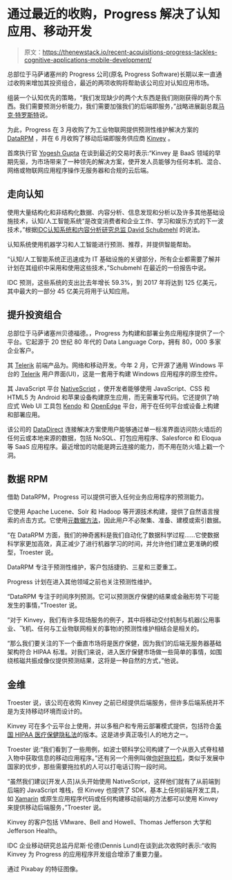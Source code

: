 # 通过最近的收购，Progress 解决了认知应用、移动开发

> 原文：<https://thenewstack.io/recent-acquisitions-progress-tackles-cognitive-applications-mobile-development/>

总部位于马萨诸塞州的 Progress 公司(原名 Progress Software)长期以来一直通过收购来增加其投资组合，最近的两项收购将帮助该公司应对认知应用市场。

组装一个认知优先的策略，“我们发现缺少的两个大东西是我们刚刚获得的两个东西。我们需要预测分析能力，我们需要加强我们的后端即服务，”战略进展副总裁[马克·特罗斯特](https://www.linkedin.com/in/marktroester/)说。

为此，Progress 在 3 月收购了为工业物联网提供预测性维护解决方案的 [DataRPM](http://www.xconomy.com/boston/2017/03/30/progress-buys-datarpm-for-30m-to-build-cognitive-business-apps/) ，并在 6 月收购了移动后端即服务供应商 [Kinvey](http://www.xconomy.com/boston/2017/06/28/progress-buys-mobile-backend-company-kinvey-for-49m/) 。

首席执行官 [Yogesh Gupta](https://www.linkedin.com/in/ygupta/) 在谈到最近的交易时表示:“Kinvey 是 BaaS 领域的早期先驱，为市场带来了一种领先的解决方案，使开发人员能够为任何本机、混合、网络或物联网应用程序操作无服务器和合规的云后端。

## 走向认知

使用大量结构化和非结构化数据、内容分析、信息发现和分析以及许多其他基础设施技术，认知/人工智能系统“是改变消费者和企业工作、学习和娱乐方式的下一波技术，”根据[IDC](http://www.idc.com/getdoc.jsp?containerId=PRF003956)[认知系统和内容分析研究总监 David Schubmehl](https://www.idc.com/) 的说法。

认知系统使用机器学习和人工智能进行预测、推荐，并提供智能帮助。

“认知/人工智能系统正迅速成为 IT 基础设施的关键部分，所有企业都需要了解并计划在其组织中采用和使用这些技术，”Schubmehl 在最近的一份报告中说。

IDC 预测，这些系统的支出比去年增长 59.3%，到 2017 年将达到 125 亿美元，其中最大的一部分 45 亿美元将用于认知应用。

## 提升投资组合

总部位于马萨诸塞州贝德福德。，Progress 为构建和部署业务应用程序提供了一个平台。它起源于 20 世纪 80 年代的 Data Language Corp，拥有 80，000 多家企业客户。

其 [Telerik](http://www.telerik.com/) 前端产品为。网络和移动开发。今年 2 月，它开源了通用 Windows 平台的 [Telerik](https://www.windowscentral.com/telerik-open-sources-its-ui-controls-building-universal-windows-platform-apps) 用户界面(UI)，这是一套用于构建 Windows 应用程序的原生控件。

其 JavaScript 平台 [NativeScript](http://www.telerik.com/nativescript) ，使开发者能够使用 JavaScript、CSS 和 HTML5 为 Android 和苹果设备构建原生应用，而无需重写代码。它还提供了响应式 Web UI 工具包 [Kendo](https://www.progress.com/kendo-ui) 和 [OpenEdge](https://www.progress.com/openedge) 平台，用于在任何平台或设备上构建和部署应用。

该公司的 [DataDirect](https://www.progress.com/supported-configurations/datadirect) 连接解决方案使用户能够通过单一标准界面访问防火墙后的任何云或本地来源的数据，包括 NoSQL、打包应用程序、Salesforce 和 Eloqua 等 SaaS 应用程序。最近增加的功能是跨云连接的能力，而不用在防火墙上戳一个洞。

## 数据 RPM

借助 DataRPM，Progress 可以提供可嵌入任何业务应用程序的预测能力。

它使用 Apache Lucene、Solr 和 Hadoop 等开源技术构建，提供了自然语言搜索的点击方式。它使用[元数据方法](https://tdwi.org/articles/2014/06/03/DataRPM-Natural-Language-Search.aspx)，因此用户不必聚集、准备、建模或索引数据。

“在 DataRPM 方面，我们的神奇酱料是我们自动化了数据科学过程……它使数据科学家更加高效，真正减少了进行机器学习的时间，并允许他们建立更准确的模型，Troester 说。

DataRPM 专注于预测性维护，客户包括捷豹、三星和三菱重工。

Progress 计划在进入其他领域之前也关注预测性维护。

“DataRPM 专注于时间序列预测。它可以预测医疗保健的结果或金融形势下可能发生的事情，”Troester 说。

“对于 Kinvey，我们有许多现场服务的例子，其中将移动交付机制与机器(公用事业、飞机、任何与工业物联网相关的事物)的预测性维护相结合是相关的。

“那么我们要关注的下一个垂直市场将是医疗保健，因为我们的后端无服务器基础架构符合 HIPAA 标准。对我们来说，进入医疗保健市场做一些简单的事情，如围绕核磁共振成像仪提供预测结果，这将是一种自然的方式，”他说。

## 金维

Troester 说，该公司在收购 Kinvey 之前已经提供后端服务，但许多后端系统并不是为支持移动环境而设计的。

Kinvey 可在多个云平台上使用，并以多租户和专用云部署模式提供，包括符合[美国 HIPAA 医疗保健隐私法](https://www.hhs.gov/hipaa/for-professionals/security/laws-regulations/index.html)的版本。这是进步真正吸引人的地方之一。

Troester 说:“我们看到了一些用例，如波士顿科学公司构建了一个从嵌入式脊柱植入物中获取信息的移动应用程序。”还有另一个用例叫做[你好拖拉机](http://www.npr.org/sections/goatsandsoda/2016/03/29/472129577/meet-a-tractor-that-can-plow-fields-and-talk-to-the-cloud)，类似于发展中国家的优步，那些需要拖拉机的人可以打电话订购一段时间。

“虽然我们建议[开发人员]从头开始使用 NativeScript，这样他们就有了从前端到后端的 JavaScript 堆栈，但 Kinvey 也提供了 SDK，基本上任何前端开发工具，如 [Xamarin](https://www.xamarin.com/) 或原生应用程序代码或任何构建移动前端的方法都可以使用 Kinvey 来提供移动后端服务，”Troester 说。

Kinvey 的客户包括 VMware、Bell and Howell、Thomas Jefferson 大学和 Jefferson Health。

IDC 企业移动研究总监丹尼斯·伦德(Dennis Lund)在谈到此次收购时表示:“收购 Kinvey 为 Progress 的应用程序开发组合增添了重要力量。

通过 Pixabay 的特征图像。

<svg xmlns:xlink="http://www.w3.org/1999/xlink" viewBox="0 0 68 31" version="1.1"><title>Group</title> <desc>Created with Sketch.</desc></svg>
